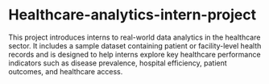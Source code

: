 # Healthcare-analytics-intern-project
This project introduces interns to real-world data analytics in the healthcare sector. It includes a sample dataset containing patient or facility-level health records and is designed to help interns explore key healthcare performance indicators such as disease prevalence, hospital efficiency, patient outcomes, and healthcare access.  
